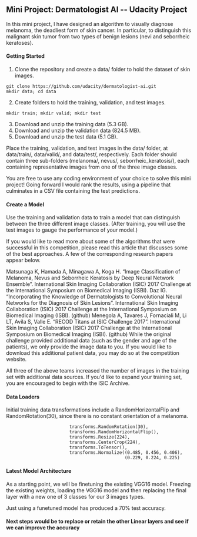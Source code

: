 ## Mini Project: Dermatologist AI -- Udacity Project

In this mini project, I have designed an algorithm to visually diagnose melanoma, the deadliest form of skin cancer. In particular, to distinguish this malignant skin tumor from two types of benign lesions (nevi and seborrheic keratoses).

#### Getting Started

1. Clone the repository and create a data/ folder to hold the dataset of skin images.
```
git clone https://github.com/udacity/dermatologist-ai.git
mkdir data; cd data
```
2. Create folders to hold the training, validation, and test images.
```
mkdir train; mkdir valid; mkdir test
```
3. Download and unzip the training data (5.3 GB).
4. Download and unzip the validation data (824.5 MB).
5. Download and unzip the test data (5.1 GB).

Place the training, validation, and test images in the data/ folder, at data/train/, data/valid/, and data/test/, respectively. Each folder should contain three sub-folders (melanoma/, nevus/, seborrheic_keratosis/), each containing representative images from one of the three image classes.

You are free to use any coding environment of your choice to solve this mini project! 
Going forward I would rank the results, using a pipeline that culminates in a CSV file containing the test predictions.

#### Create a Model
Use the training and validation data to train a model that can distinguish between the three different image classes. (After training, you will use the test images to gauge the performance of your model.)

If you would like to read more about some of the algorithms that were successful in this competition, please read this article that discusses some of the best approaches. A few of the corresponding research papers appear below.

Matsunaga K, Hamada A, Minagawa A, Koga H. “Image Classification of Melanoma, Nevus and Seborrheic Keratosis by Deep Neural Network Ensemble”. International Skin Imaging Collaboration (ISIC) 2017 Challenge at the International Symposium on Biomedical Imaging (ISBI).
Daz IG. “Incorporating the Knowledge of Dermatologists to Convolutional Neural Networks for the Diagnosis of Skin Lesions”. International Skin Imaging Collaboration (ISIC) 2017 Challenge at the International Symposium on Biomedical Imaging (ISBI). (github)
Menegola A, Tavares J, Fornaciali M, Li LT, Avila S, Valle E. “RECOD Titans at ISIC Challenge 2017”. International Skin Imaging Collaboration (ISIC) 2017 Challenge at the International Symposium on Biomedical Imaging (ISBI). (github)
While the original challenge provided additional data (such as the gender and age of the patients), we only provide the image data to you. If you would like to download this additional patient data, you may do so at the competition website.

All three of the above teams increased the number of images in the training set with additional data sources. If you'd like to expand your training set, you are encouraged to begin with the ISIC Archive.

#### Data Loaders
Initial training data transformations include a RandomHorizontalFlip and RandomRotation(30), since there is no constant orientation of a melanoma.

                            transforms.RandomRotation(30),
                            transforms.RandomHorizontalFlip(),
                            transforms.Resize(224),
                            transforms.CenterCrop(224),
                            transforms.ToTensor(),
                            transforms.Normalize((0.485, 0.456, 0.406), 
                                                 (0.229, 0.224, 0.225)

#### Latest Model Architecture
As a starting point, we will be finetuning the existing VGG16 model. Freezing the existing weights, loading the VGG16 model and then replacing the final layer with a new one of 3 classes for our 3 images types.

Just using a funetuned model has produced a 70% test accuracy. 

#### Next steps would be to replace or retain the other Linear layers and see if we can improve the accuracy
